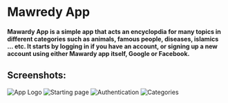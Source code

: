# Mawredy App
#### Mawardy App is a simple app that acts an encyclopdia for many topics in different categories such as animals, famous people, diseases, islamics ... etc. It starts by logging in if you have an account, or signing up a new account using either Mawardy app itself, Google or Facebook.

## Screenshots:
![App Logo](https://user-images.githubusercontent.com/95777100/219899169-a1ae718b-3924-42fb-8aaa-e3a5ce196af1.jpeg)
![Starting page](https://user-images.githubusercontent.com/95777100/219899313-471c7661-157f-4396-ad2a-8e927c5f27d3.jpeg)
![Authentication](https://user-images.githubusercontent.com/95777100/219899412-668c01c9-3a6f-4035-9a80-514f1597759c.jpeg)
![Categories](https://user-images.githubusercontent.com/95777100/219899418-68e57b19-10ae-4e45-a300-91b55293cf11.jpeg)


